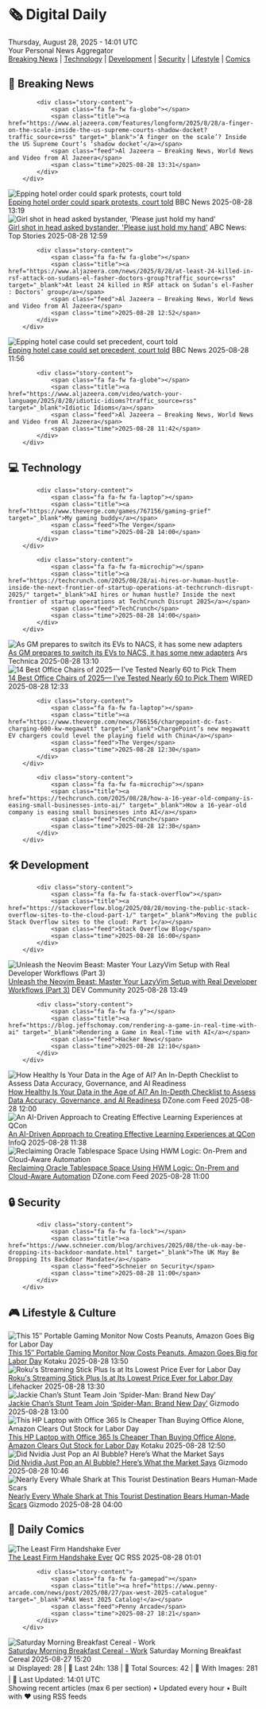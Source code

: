 <!-- Processing 54 RSS feeds at 2025-08-28 14:01:46 UTC -->
<!-- Processing: Penny Arcade -->
<!-- Processing: Cyanide & Happiness -->
<!-- Processing: Girl Genius -->
<!-- Processing: CNN Breaking News -->
<!-- Processing: BBC Breaking News -->
<!-- Processing: Al Jazeera Breaking News -->
<!-- Processing: CBC News -->
<!-- Error processing https://rss.cbc.ca/lineup/topstories.xml: The read operation timed out -->
<!-- Processing: Reuters Top News -->
<!-- Processing: Guardian World News -->
<!-- Processing: TechCrunch -->
<!-- Processing: The Verge -->
<!-- Processing: Ars Technica -->
<!-- Processing: O'Reilly Radar -->
<!-- Processing: Slashdot -->
<!-- Processing: Hacker News -->
<!-- Processing: Dev.to -->
<!-- Processing: DistroWatch -->
<!-- Processing: Red Hat Blog -->
<!-- Processing: GitLab Blog -->
<!-- Processing: Coding Horror -->
<!-- Processing: Lifehacker -->
<!-- Processing: Kotaku -->
<!-- Processing: Krebs on Security -->
<!-- Generated 10 new posts out of 23 feeds processed -->
<div class="newspaper-header">
    <h1 class="newspaper-title">🗞️ Digital Daily</h1>
    <div class="newspaper-date">Thursday, August 28, 2025 - 14:01 UTC</div>
    <div class="newspaper-subtitle">Your Personal News Aggregator</div>
</div>

<div class="newspaper-nav">
    <a href="#breaking">Breaking News</a> |
    <a href="#tech">Technology</a> |
    <a href="#dev">Development</a> |
    <a href="#security">Security</a> |
    <a href="#lifestyle">Lifestyle</a> |
    <a href="#webcomics">Comics</a>
</div>

<div class="news-section breaking-news" id="breaking">
<h2 class="section-header">🚨 Breaking News</h2>
<div class="stories-container">
<div class="story">
            
            <div class="story-content">
                <span class="fa fa-fw fa-globe"></span>
                <span class="title"><a href="https://www.aljazeera.com/features/longform/2025/8/28/a-finger-on-the-scale-inside-the-us-supreme-courts-shadow-docket?traffic_source=rss" target="_blank">‘A finger on the scale’? Inside the US Supreme Court’s ‘shadow docket’</a></span>
                <span class="feed">Al Jazeera – Breaking News, World News and Video from Al Jazeera</span>
                <span class="time">2025-08-28 13:31</span>
            </div>
        </div>
<div class="story">
            <img src="https://ichef.bbci.co.uk/ace/standard/240/cpsprodpb/c5e0/live/319334d0-8401-11f0-a3f8-9b56bf5c3841.jpg" alt="Epping hotel order could spark protests, court told" class="story-image" loading="lazy" onerror="this.style.display='none'">
            <div class="story-content">
                <span class="fa fa-fw fa-flag"></span>
                <span class="title"><a href="https://www.bbc.com/news/articles/cpqv01lxvyro?at_medium=RSS&at_campaign=rss" target="_blank">Epping hotel order could spark protests, court told</a></span>
                <span class="feed">BBC News</span>
                <span class="time">2025-08-28 13:19</span>
            </div>
        </div>
<div class="story">
            <img src="https://s.abcnews.com/images/US/minneapolis-shooting-scene-rt-jef-250828_1756381281521_hpMain_4x3t_384.jpg" alt="Girl shot in head asked bystander, &#x27;Please just hold my hand&#x27;" class="story-image" loading="lazy" onerror="this.style.display='none'">
            <div class="story-content">
                <span class="fa fa-fw fa-tv"></span>
                <span class="title"><a href="https://abcnews.go.com/US/minneapolis-man-raced-church-shooting-victims-recalls-scene/story?id=125051456" target="_blank">Girl shot in head asked bystander, &#x27;Please just hold my hand&#x27;</a></span>
                <span class="feed">ABC News: Top Stories</span>
                <span class="time">2025-08-28 12:59</span>
            </div>
        </div>
<div class="story">
            
            <div class="story-content">
                <span class="fa fa-fw fa-globe"></span>
                <span class="title"><a href="https://www.aljazeera.com/news/2025/8/28/at-least-24-killed-in-rsf-attack-on-sudans-el-fasher-doctors-group?traffic_source=rss" target="_blank">At least 24 killed in RSF attack on Sudan’s el-Fasher : Doctors’ group</a></span>
                <span class="feed">Al Jazeera – Breaking News, World News and Video from Al Jazeera</span>
                <span class="time">2025-08-28 12:52</span>
            </div>
        </div>
<div class="story">
            <img src="https://ichef.bbci.co.uk/ace/standard/240/cpsprodpb/c5e0/live/319334d0-8401-11f0-a3f8-9b56bf5c3841.jpg" alt="Epping hotel case could set precedent, court told" class="story-image" loading="lazy" onerror="this.style.display='none'">
            <div class="story-content">
                <span class="fa fa-fw fa-flag"></span>
                <span class="title"><a href="https://www.bbc.com/news/articles/cpqv01lxvyro?at_medium=RSS&at_campaign=rss" target="_blank">Epping hotel case could set precedent, court told</a></span>
                <span class="feed">BBC News</span>
                <span class="time">2025-08-28 11:56</span>
            </div>
        </div>
<div class="story">
            
            <div class="story-content">
                <span class="fa fa-fw fa-globe"></span>
                <span class="title"><a href="https://www.aljazeera.com/video/watch-your-language/2025/8/28/idiotic-idioms?traffic_source=rss" target="_blank">Idiotic Idioms</a></span>
                <span class="feed">Al Jazeera – Breaking News, World News and Video from Al Jazeera</span>
                <span class="time">2025-08-28 11:42</span>
            </div>
        </div>
</div>
</div>
<div class="news-section tech-news" id="tech">
<h2 class="section-header">💻 Technology</h2>
<div class="stories-container">
<div class="story">
            
            <div class="story-content">
                <span class="fa fa-fw fa-laptop"></span>
                <span class="title"><a href="https://www.theverge.com/games/767156/gaming-grief" target="_blank">My gaming buddy</a></span>
                <span class="feed">The Verge</span>
                <span class="time">2025-08-28 14:00</span>
            </div>
        </div>
<div class="story">
            
            <div class="story-content">
                <span class="fa fa-fw fa-microchip"></span>
                <span class="title"><a href="https://techcrunch.com/2025/08/28/ai-hires-or-human-hustle-inside-the-next-frontier-of-startup-operations-at-techcrunch-disrupt-2025/" target="_blank">AI hires or human hustle? Inside the next frontier of startup operations at TechCrunch Disrupt 2025</a></span>
                <span class="feed">TechCrunch</span>
                <span class="time">2025-08-28 14:00</span>
            </div>
        </div>
<div class="story">
            <img src="https://cdn.arstechnica.net/wp-content/uploads/2025/08/945-500x500.jpg" alt="As GM prepares to switch its EVs to NACS, it has some new adapters" class="story-image" loading="lazy" onerror="this.style.display='none'">
            <div class="story-content">
                <span class="fa fa-fw fa-cog"></span>
                <span class="title"><a href="https://arstechnica.com/cars/2025/08/gm-announces-new-nacs-and-ccs1-adapters-coming-next-week/" target="_blank">As GM prepares to switch its EVs to NACS, it has some new adapters</a></span>
                <span class="feed">Ars Technica</span>
                <span class="time">2025-08-28 13:10</span>
            </div>
        </div>
<div class="story">
            <img src="https://media.wired.com/photos/68563692fd268ad4c81d6dc3/master/pass/The%2014%20Best%20Office%20Chairs.png" alt="14 Best Office Chairs of 2025— I’ve Tested Nearly 60 to Pick Them" class="story-image" loading="lazy" onerror="this.style.display='none'">
            <div class="story-content">
                <span class="fa fa-fw fa-bolt"></span>
                <span class="title"><a href="https://www.wired.com/gallery/best-office-chairs/" target="_blank">14 Best Office Chairs of 2025— I’ve Tested Nearly 60 to Pick Them</a></span>
                <span class="feed">WIRED</span>
                <span class="time">2025-08-28 12:33</span>
            </div>
        </div>
<div class="story">
            
            <div class="story-content">
                <span class="fa fa-fw fa-laptop"></span>
                <span class="title"><a href="https://www.theverge.com/news/766156/chargepoint-dc-fast-charging-600-kw-megawatt" target="_blank">ChargePoint’s new megawatt EV chargers could level the playing field with China</a></span>
                <span class="feed">The Verge</span>
                <span class="time">2025-08-28 12:30</span>
            </div>
        </div>
<div class="story">
            
            <div class="story-content">
                <span class="fa fa-fw fa-microchip"></span>
                <span class="title"><a href="https://techcrunch.com/2025/08/28/how-a-16-year-old-company-is-easing-small-businesses-into-ai/" target="_blank">How a 16-year-old company is easing small businesses into AI</a></span>
                <span class="feed">TechCrunch</span>
                <span class="time">2025-08-28 12:30</span>
            </div>
        </div>
</div>
</div>
<div class="news-section dev-news" id="dev">
<h2 class="section-header">🛠️ Development</h2>
<div class="stories-container">
<div class="story">
            
            <div class="story-content">
                <span class="fa fa-fw fa-stack-overflow"></span>
                <span class="title"><a href="https://stackoverflow.blog/2025/08/28/moving-the-public-stack-overflow-sites-to-the-cloud-part-1/" target="_blank">Moving the public Stack Overflow sites to the cloud: Part 1</a></span>
                <span class="feed">Stack Overflow Blog</span>
                <span class="time">2025-08-28 16:00</span>
            </div>
        </div>
<div class="story">
            <img src="https://media2.dev.to/dynamic/image/width=800%2Cheight=%2Cfit=scale-down%2Cgravity=auto%2Cformat=auto/https%3A%2F%2Fdev-to-uploads.s3.amazonaws.com%2Fuploads%2Farticles%2Fsfy4y5grw158vq3kxohs.png" alt="Unleash the Neovim Beast: Master Your LazyVim Setup with Real Developer Workflows (Part 3)" class="story-image" loading="lazy" onerror="this.style.display='none'">
            <div class="story-content">
                <span class="fa fa-fw fa-code"></span>
                <span class="title"><a href="https://dev.to/crafts69guy/unleash-the-neovim-beast-master-your-lazyvim-setup-with-real-developer-workflows-part-3-1cmc" target="_blank">Unleash the Neovim Beast: Master Your LazyVim Setup with Real Developer Workflows (Part 3)</a></span>
                <span class="feed">DEV Community</span>
                <span class="time">2025-08-28 13:49</span>
            </div>
        </div>
<div class="story">
            
            <div class="story-content">
                <span class="fa fa-fw fa-y"></span>
                <span class="title"><a href="https://blog.jeffschomay.com/rendering-a-game-in-real-time-with-ai" target="_blank">Rendering a Game in Real-Time with AI</a></span>
                <span class="feed">Hacker News</span>
                <span class="time">2025-08-28 12:10</span>
            </div>
        </div>
<div class="story">
            <img src="https://dz2cdn1.dzone.com/thumbnail?fid=18581602&w=600" alt="How Healthy Is Your Data in the Age of AI? An In-Depth Checklist to Assess Data Accuracy, Governance, and AI Readiness" class="story-image" loading="lazy" onerror="this.style.display='none'">
            <div class="story-content">
                <span class="fa fa-fw fa-newspaper"></span>
                <span class="title"><a href="https://dzone.com/articles/healthy-data-ai-checklist" target="_blank">How Healthy Is Your Data in the Age of AI? An In-Depth Checklist to Assess Data Accuracy, Governance, and AI Readiness</a></span>
                <span class="feed">DZone.com Feed</span>
                <span class="time">2025-08-28 12:00</span>
            </div>
        </div>
<div class="story">
            <img src="https://res.infoq.com/news/2025/08/AI-learning-experiences-QCon/en/headerimage/ai-learning-experiences-QCon-header-1756105812788.jpg" alt="An AI-Driven Approach to Creating Effective Learning Experiences at QCon" class="story-image" loading="lazy" onerror="this.style.display='none'">
            <div class="story-content">
                <span class="fa fa-fw fa-info-circle"></span>
                <span class="title"><a href="https://www.infoq.com/news/2025/08/AI-learning-experiences-QCon/?utm_campaign=infoq_content&utm_source=infoq&utm_medium=feed&utm_term=global" target="_blank">An AI-Driven Approach to Creating Effective Learning Experiences at QCon</a></span>
                <span class="feed">InfoQ</span>
                <span class="time">2025-08-28 11:38</span>
            </div>
        </div>
<div class="story">
            <img src="https://dz2cdn1.dzone.com/thumbnail?fid=18578153&w=600" alt="Reclaiming Oracle Tablespace Space Using HWM Logic: On-Prem and Cloud-Aware Automation" class="story-image" loading="lazy" onerror="this.style.display='none'">
            <div class="story-content">
                <span class="fa fa-fw fa-newspaper"></span>
                <span class="title"><a href="https://dzone.com/articles/reclaiming-oracle-tablespace-space-using-hwm-logic" target="_blank">Reclaiming Oracle Tablespace Space Using HWM Logic: On-Prem and Cloud-Aware Automation</a></span>
                <span class="feed">DZone.com Feed</span>
                <span class="time">2025-08-28 11:00</span>
            </div>
        </div>
</div>
</div>
<div class="news-section security-news" id="security">
<h2 class="section-header">🔒 Security</h2>
<div class="stories-container">
<div class="story">
            
            <div class="story-content">
                <span class="fa fa-fw fa-lock"></span>
                <span class="title"><a href="https://www.schneier.com/blog/archives/2025/08/the-uk-may-be-dropping-its-backdoor-mandate.html" target="_blank">The UK May Be Dropping Its Backdoor Mandate</a></span>
                <span class="feed">Schneier on Security</span>
                <span class="time">2025-08-28 11:00</span>
            </div>
        </div>
</div>
</div>
<div class="news-section lifestyle-news" id="lifestyle">
<h2 class="section-header">🎮 Lifestyle & Culture</h2>
<div class="stories-container">
<div class="story">
            <img src="https://kotaku.com/app/uploads/2025/08/mnn-portable-monitor-fhd.jpg" alt="This 15″ Portable Gaming Monitor Now Costs Peanuts, Amazon Goes Big for Labor Day" class="story-image" loading="lazy" onerror="this.style.display='none'">
            <div class="story-content">
                <span class="fa fa-fw fa-gamepad"></span>
                <span class="title"><a href="https://kotaku.com/this-15-portable-gaming-monitor-now-costs-peanuts-amazon-goes-big-for-labor-day-2000620939" target="_blank">This 15″ Portable Gaming Monitor Now Costs Peanuts, Amazon Goes Big for Labor Day</a></span>
                <span class="feed">Kotaku</span>
                <span class="time">2025-08-28 13:50</span>
            </div>
        </div>
<div class="story">
            <img src="https://lifehacker.com/imagery/articles/01K3QK49GH31YP5NMCVCJ4C6EH/hero-image.png" alt="Roku&#x27;s Streaming Stick Plus Is at Its Lowest Price Ever for Labor Day" class="story-image" loading="lazy" onerror="this.style.display='none'">
            <div class="story-content">
                <span class="fa fa-fw fa-life-ring"></span>
                <span class="title"><a href="https://lifehacker.com/tech/roku-streaming-stick-plus-sale-labor-day-2025?utm_medium=RSS" target="_blank">Roku&#x27;s Streaming Stick Plus Is at Its Lowest Price Ever for Labor Day</a></span>
                <span class="feed">Lifehacker</span>
                <span class="time">2025-08-28 13:30</span>
            </div>
        </div>
<div class="story">
            <img src="https://gizmodo.com/app/uploads/2025/08/Spider-Man.jpg" alt="Jackie Chan’s Stunt Team Join ‘Spider-Man: Brand New Day’" class="story-image" loading="lazy" onerror="this.style.display='none'">
            <div class="story-content">
                <span class="fa fa-fw fa-computer"></span>
                <span class="title"><a href="https://gizmodo.com/jackie-chans-stunt-team-join-spider-man-brand-new-day-2000649559" target="_blank">Jackie Chan’s Stunt Team Join ‘Spider-Man: Brand New Day’</a></span>
                <span class="feed">Gizmodo</span>
                <span class="time">2025-08-28 13:00</span>
            </div>
        </div>
<div class="story">
            <img src="https://kotaku.com/app/uploads/2025/08/hp-14-laptop-intel-celeron.jpg" alt="This HP Laptop with Office 365 Is Cheaper Than Buying Office Alone, Amazon Clears Out Stock for Labor Day" class="story-image" loading="lazy" onerror="this.style.display='none'">
            <div class="story-content">
                <span class="fa fa-fw fa-gamepad"></span>
                <span class="title"><a href="https://kotaku.com/this-hp-laptop-with-office-365-is-cheaper-than-buying-office-alone-amazon-clears-out-stock-for-labor-day-2000620926" target="_blank">This HP Laptop with Office 365 Is Cheaper Than Buying Office Alone, Amazon Clears Out Stock for Labor Day</a></span>
                <span class="feed">Kotaku</span>
                <span class="time">2025-08-28 12:50</span>
            </div>
        </div>
<div class="story">
            <img src="https://gizmodo.com/app/uploads/2024/11/Jensen-Huang-Nvidia-1.jpg" alt="Did Nvidia Just Pop an AI Bubble? Here’s What the Market Says" class="story-image" loading="lazy" onerror="this.style.display='none'">
            <div class="story-content">
                <span class="fa fa-fw fa-computer"></span>
                <span class="title"><a href="https://gizmodo.com/did-nvidia-just-pop-an-ai-bubble-heres-what-the-market-says-2000649432" target="_blank">Did Nvidia Just Pop an AI Bubble? Here’s What the Market Says</a></span>
                <span class="feed">Gizmodo</span>
                <span class="time">2025-08-28 10:46</span>
            </div>
        </div>
<div class="story">
            <img src="https://gizmodo.com/app/uploads/2025/08/whale-shark.jpg" alt="Nearly Every Whale Shark at This Tourist Destination Bears Human-Made Scars" class="story-image" loading="lazy" onerror="this.style.display='none'">
            <div class="story-content">
                <span class="fa fa-fw fa-computer"></span>
                <span class="title"><a href="https://gizmodo.com/whale-sharks-are-getting-brutalized-by-tourists-and-fishers-2000649071" target="_blank">Nearly Every Whale Shark at This Tourist Destination Bears Human-Made Scars</a></span>
                <span class="feed">Gizmodo</span>
                <span class="time">2025-08-28 04:00</span>
            </div>
        </div>
</div>
</div>
<div class="news-section webcomics-section" id="webcomics">
<h2 class="section-header">🎨 Daily Comics</h2>
<div class="stories-container">
<div class="story">
            <img src="http://www.questionablecontent.net/comics/5645.png" alt="The Least Firm Handshake Ever" class="story-image" loading="lazy" onerror="this.style.display='none'">
            <div class="story-content">
                <span class="fa fa-fw fa-music"></span>
                <span class="title"><a href="http://questionablecontent.net/view.php?comic=5645" target="_blank">The Least Firm Handshake Ever</a></span>
                <span class="feed">QC RSS</span>
                <span class="time">2025-08-28 01:01</span>
            </div>
        </div>
<div class="story">
            
            <div class="story-content">
                <span class="fa fa-fw fa-gamepad"></span>
                <span class="title"><a href="https://www.penny-arcade.com/news/post/2025/08/27/pax-west-2025-catalogue" target="_blank">PAX West 2025 Catalog!</a></span>
                <span class="feed">Penny Arcade</span>
                <span class="time">2025-08-27 18:21</span>
            </div>
        </div>
<div class="story">
            <img src="https://www.smbc-comics.com/comics/1756236873-20250827.png" alt="Saturday Morning Breakfast Cereal - Work" class="story-image" loading="lazy" onerror="this.style.display='none'">
            <div class="story-content">
                <span class="fa fa-fw fa-smile"></span>
                <span class="title"><a href="https://www.smbc-comics.com/comic/work-3" target="_blank">Saturday Morning Breakfast Cereal - Work</a></span>
                <span class="feed">Saturday Morning Breakfast Cereal</span>
                <span class="time">2025-08-27 15:20</span>
            </div>
        </div>
</div>
</div>

<div class="newspaper-footer">
    <div class="stats">
        📊 Displayed: 28 | 📅 Last 24h: 138 | 📡 Total Sources: 42 | 📸 With Images: 281 |
        🔄 Last Updated: 14:01 UTC
    </div>
    <div class="footer-note">
        Showing recent articles (max 6 per section) • Updated every hour • Built with ❤️ using RSS feeds
    </div>
</div>
